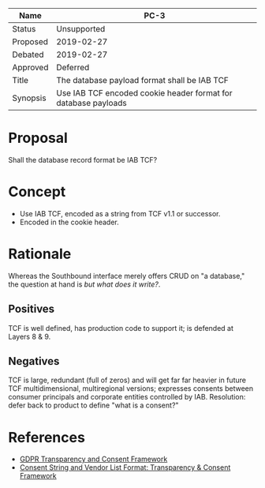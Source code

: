| Name | PC-3 |
| --- | --- |
| Status | Unsupported |
| Proposed | 2019-02-27 |
| Debated | 2019-02-27 |
| Approved | Deferred |
| Title | The database payload format shall be IAB TCF |
| Synopsis | Use IAB TCF encoded cookie header format for database payloads |

# Proposal

Shall the database record format be IAB TCF?

# Concept

* Use IAB TCF, encoded as a string from TCF v1.1 or successor.
* Encoded in the cookie header.

# Rationale

Whereas the Southbound interface merely offers CRUD on "a database," the question at hand is <em>but what does it write?</em>.

## Positives
TCF is well defined, has production code to support it; is defended at Layers 8 & 9.

## Negatives

TCF is large, redundant (full of zeros) and will get far far heavier in future TCF multidimensional, multiregional versions; expresses consents between consumer principals and corporate entities controlled by IAB.
Resolution: defer back to product to define "what is a consent?"

# References

* [GDPR Transparency and Consent Framework](https://github.com/InteractiveAdvertisingBureau/GDPR-Transparency-and-Consent-Framework)
* [Consent String and Vendor List Format: Transparency & Consent Framework](https://github.com/InteractiveAdvertisingBureau/GDPR-Transparency-and-Consent-Framework/blob/master/Consent%20string%20and%20vendor%20list%20formats%20v1.1%20Final.md)
